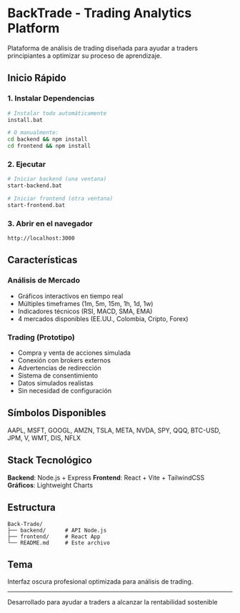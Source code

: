 # BackTrade - Trading Analytics Platform

Plataforma de análisis de trading diseñada para ayudar a traders principiantes a optimizar su proceso de aprendizaje.

## Inicio Rápido

### 1. Instalar Dependencias

```bash
# Instalar todo automáticamente
install.bat

# O manualmente:
cd backend && npm install
cd frontend && npm install
```

### 2. Ejecutar

```bash
# Iniciar backend (una ventana)
start-backend.bat

# Iniciar frontend (otra ventana)
start-frontend.bat
```

### 3. Abrir en el navegador

```
http://localhost:3000
```

## Características

### Análisis de Mercado
- Gráficos interactivos en tiempo real
- Múltiples timeframes (1m, 5m, 15m, 1h, 1d, 1w)
- Indicadores técnicos (RSI, MACD, SMA, EMA)
- 4 mercados disponibles (EE.UU., Colombia, Cripto, Forex)

### Trading (Prototipo)
- Compra y venta de acciones simulada
- Conexión con brokers externos
- Advertencias de redirección
- Sistema de consentimiento
- Datos simulados realistas
- Sin necesidad de configuración

## Símbolos Disponibles

AAPL, MSFT, GOOGL, AMZN, TSLA, META, NVDA, SPY, QQQ, BTC-USD, JPM, V, WMT, DIS, NFLX

## Stack Tecnológico

**Backend**: Node.js + Express
**Frontend**: React + Vite + TailwindCSS
**Gráficos**: Lightweight Charts

## Estructura

```
Back-Trade/
├── backend/      # API Node.js
├── frontend/     # React App
└── README.md     # Este archivo
```

## Tema

Interfaz oscura profesional optimizada para análisis de trading.

---

Desarrollado para ayudar a traders a alcanzar la rentabilidad sostenible
